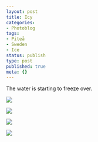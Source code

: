 ```yaml
---
layout: post
title: Icy
categories:
- Photoblog
tags:
- Piteå
- Sweden
- Ice
status: publish
type: post
published: true
meta: {}
---
```


The water is starting to freeze over.

![]({{site.baseurl}}/assets/posterous/charlesmartin/10/20101023-icy1.jpg) 

![]({{site.baseurl}}/assets/posterous/charlesmartin/10/20101023-icy2.jpg) 

![]({{site.baseurl}}/assets/posterous/charlesmartin/10/20101023-icy3.jpg) 

![]({{site.baseurl}}/assets/posterous/charlesmartin/10/20101023-icy4.jpg) 
